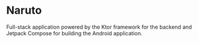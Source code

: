 # Naruto

Full-stack application powered by the Ktor framework for the backend and Jetpack Compose for building the Android application.